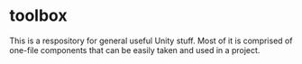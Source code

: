 # toolbox

This is a respository for general useful Unity stuff.
Most of it is comprised of one-file components that can be easily taken and used in a project.
